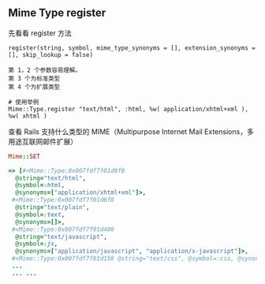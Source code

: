 ## Mime Type register

先看看 register 方法

```
register(string, symbol, mime_type_synonyms = [], extension_synonyms = [], skip_lookup = false)

第 1，2 个参数容易理解。
第 3 个为标准类型
第 4 个为扩展类型

# 使用举例
Mime::Type.register "text/html", :html, %w( application/xhtml+xml ), %w( xhtml )
```

查看 Rails 支持什么类型的 MIME（Multipurpose Internet Mail Extensions，多用途互联网邮件扩展）

```ruby
Mime::SET

=> [#<Mime::Type:0x007fdf7f01d9f0
  @string="text/html",
  @symbol=:html,
  @synonyms=["application/xhtml+xml"]>,
 #<Mime::Type:0x007fdf7f01d6f8
  @string="text/plain",
  @symbol=:text,
  @synonyms=[]>,
 #<Mime::Type:0x007fdf7f01d400
  @string="text/javascript",
  @symbol=:js,
  @synonyms=["application/javascript", "application/x-javascript"]>,
 #<Mime::Type:0x007fdf7f01d158 @string="text/css", @symbol=:css, @synonyms=[]>,
 ...
 ... ...
```

